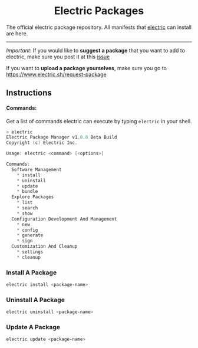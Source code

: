 <h1 align="center">Electric Packages</h1>


The official electric package repository. All manifests that [electric](https://www.github.com/electric-package-manager/electric) can install are here.

--------------------------------

*Important*: If you would like to **suggest a package** that you want to add to electric, make sure you post it at this [issue](https://github.com/electric-package-manager/electric-packages/issues/1) 

If you want to **upload a package yourselves**, make sure you go to https://www.electric.sh/request-package

## Instructions

#### Commands:
Get a list of commands electric can execute by typing `electric` in your shell.
```ps1
> electric
Electric Package Manager v1.0.0 Beta Build
Copyright (c) Electric Inc.

Usage: electric <command> [<options>]

Commands:
  Software Management
    * install
    * uninstall
    * update
    * bundle
  Explore Packages
    * list
    * search
    * show
  Configuration Development And Management
    * new
    * config
    * generate
    * sign
  Customization And Cleanup
    * settings
    * cleanup
```

### Install A Package
```ps1
electric install <package-name>
```

### Uninstall A Package
```ps1
electric uninstall <package-name>
```

### Update A Package
```ps1
electric update <package-name>
```
